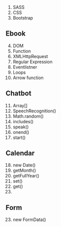 
1. SASS
2. CSS
3. Bootstrap

## Ebook

4. DOM
5. Function
6. XMLHttpRequest
7. Regular Expression
8. Eventlistner
9. Loops
10. Arrow function

## Chatbot

11. Array[]
12. SpeechRecognition()
13. Math.random()
14. includes()
15. speak()
16. onend()
17. start()

## Calendar

18. new Date()
19. getMonth()
20. getFullYear()
20. set()
21. get()
22. 

## Form
23. new FormData()